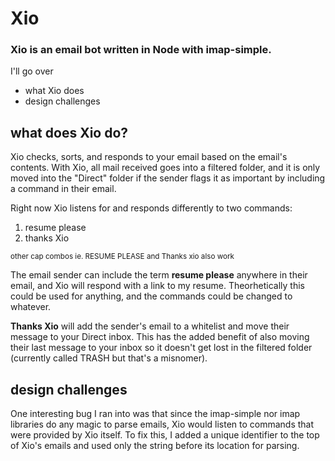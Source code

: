 # Xio

### Xio is an email bot written in Node with imap-simple.

I'll go over
- what Xio does
- design challenges


## what does Xio do?
Xio checks, sorts, and responds to your email based on the email's contents. With Xio, all mail received
goes into a filtered folder, and it is only moved into the "Direct" folder if the sender flags it as important
by including a command in their email.

Right now Xio listens for and responds differently to two commands:

1. resume please
2. thanks Xio


<sub>other cap combos ie. RESUME PLEASE and Thanks xio also work</sub>

The email sender can include the term __resume please__ anywhere in their email, and Xio
will respond with a link to my resume. Theorhetically this could be used for anything, and the commands
could be changed to whatever. 

__Thanks Xio__ will add the sender's email to a whitelist and move their message to your Direct inbox. This
has the added benefit of also moving their last message to your inbox so it doesn't get lost in the filtered
folder (currently called TRASH but that's a misnomer).

## design challenges

One interesting bug I ran into was that since the imap-simple nor imap libraries do any magic to parse emails,
Xio would listen to commands that were provided by Xio itself. To fix this, I added a unique identifier to the top
of Xio's emails and used only the string before its location for parsing.

